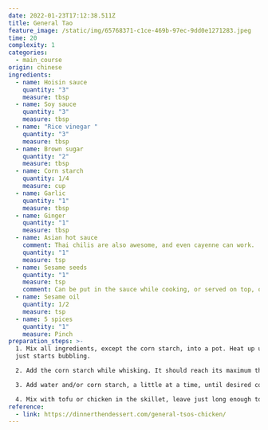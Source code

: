 ```yaml
---
date: 2022-01-23T17:12:38.511Z
title: General Tao
feature_image: /static/img/65768371-c1ce-469b-97ec-9dd0e1271283.jpeg
time: 20
complexity: 1
categories:
  - main_course
origin: chinese
ingredients:
  - name: Hoisin sauce
    quantity: "3"
    measure: tbsp
  - name: Soy sauce
    quantity: "3"
    measure: tbsp
  - name: "Rice vinegar "
    quantity: "3"
    measure: tbsp
  - name: Brown sugar
    quantity: "2"
    measure: tbsp
  - name: Corn starch
    quantity: 1/4
    measure: cup
  - name: Garlic
    quantity: "1"
    measure: tbsp
  - name: Ginger
    quantity: "1"
    measure: tbsp
  - name: Asian hot sauce
    comment: Thai chilis are also awesome, and even cayenne can work.
    quantity: "1"
    measure: tsp
  - name: Sesame seeds
    quantity: "1"
    measure: tsp
    comment: Can be put in the sauce while cooking, or served on top, or both.
  - name: Sesame oil
    quantity: 1/2
    measure: tsp
  - name: 5 spices
    quantity: "1"
    measure: Pinch
preparation_steps: >-
  1. Mix all ingredients, except the corn starch, into a pot. Heat up until it
  just starts bubbling.

  2. Add the corn starch while whisking. It should reach its maximum thickness within 30 seconds. Turn the fire to low.

  3. Add water and/or corn starch, a little at a time, until desired consistency is reached.

  4. Mix with tofu or chicken in the skillet, leave just long enough to coat thoroughly and reach desired texture.
reference:
  - link: https://dinnerthendessert.com/general-tsos-chicken/
---
```


